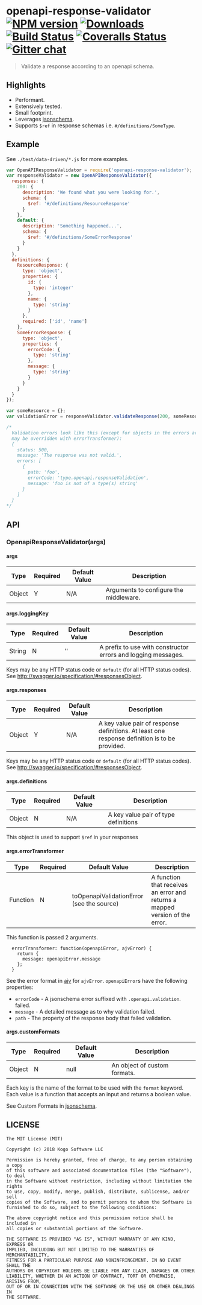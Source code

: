# openapi-response-validator [![NPM version][npm-image]][npm-url] [![Downloads][downloads-image]][npm-url] [![Build Status][travis-image]][travis-url] [![Coveralls Status][coveralls-image]][coveralls-url] [![Gitter chat][gitter-image]][gitter-url]
> Validate a response according to an openapi schema.

## Highlights

* Performant.
* Extensively tested.
* Small footprint.
* Leverages [jsonschema](https://www.npmjs.com/package/jsonschema).
* Supports `$ref` in response schemas i.e. `#/definitions/SomeType`.

## Example

See `./test/data-driven/*.js` for more examples.

```javascript
var OpenAPIResponseValidator = require('openapi-response-validator');
var responseValidator = new OpenAPIResponseValidator({
  responses: {
    200: {
      description: 'We found what you were looking for.',
      schema: {
        $ref: '#/definitions/ResourceResponse'
      }
    },
    default: {
      description: 'Something happened...',
      schema: {
        $ref: '#/definitions/SomeErrorResponse'
      }
    }
  },
  definitions: {
    ResourceResponse: {
      type: 'object',
      properties: {
        id: {
          type: 'integer'
        },
        name: {
          type: 'string'
        }
      },
      required: ['id', 'name']
    },
    SomeErrorResponse: {
      type: 'object',
      properties: {
        errorCode: {
          type: 'string'
        },
        message: {
          type: 'string'
        }
      }
    }
  }
});

var someResource = {};
var validationError = responseValidator.validateResponse(200, someResource);

/*
  Validation errors look like this (except for objects in the errors array which
  may be overridden with errorTransformer):
  {
    status: 500,
    message: 'The response was not valid.',
    errors: [
      {
        path: 'foo',
        errorCode: 'type.openapi.responseValidation',
        message: 'foo is not of a type(s) string'
      }
    ]
  }
*/
```

## API

### OpenapiResponseValidator(args)

#### args

|Type|Required|Default Value|Description|
|----|--------|-------------|-----------|
|Object|Y|N/A|Arguments to configure the middleware.|

#### args.loggingKey

|Type|Required|Default Value|Description|
|----|--------|-------------|-----------|
|String|N|''|A prefix to use with constructor errors and logging messages.|

Keys may be any HTTP status code or `default` (for all HTTP status codes).  See
http://swagger.io/specification/#responsesObject.

#### args.responses

|Type|Required|Default Value|Description|
|----|--------|-------------|-----------|
|Object|Y|N/A|A key value pair of response definitions.  At least one response definition is to be provided.|

Keys may be any HTTP status code or `default` (for all HTTP status codes).  See
http://swagger.io/specification/#responsesObject.

#### args.definitions

|Type|Required|Default Value|Description|
|----|--------|-------------|-----------|
|Object|N|N/A|A key value pair of type definitions|

This object is used to support `$ref` in your responses

#### args.errorTransformer

|Type|Required|Default Value|Description|
|----|--------|-------------|-----------|
|Function|N|toOpenapiValidationError (see the source)|A function that receives an error and returns a mapped version of the error.|

This function is passed 2 arguments.

```
  errorTransformer: function(openapiError, ajvError) {
    return {
      message: openapiError.message
    };
  }
```

See the error format in [ajv](https://www.npmjs.com/package/ajv#validation-errors) for
`ajvError`.  `openapiError`s have the following properties:

* `errorCode` - A jsonschema error suffixed with `.openapi.validation`.
failed.
* `message` - A detailed message as to why validation failed.
* `path` - The property of the response body that failed validation.

#### args.customFormats

|Type|Required|Default Value|Description|
|----|--------|-------------|-----------|
|Object|N|null|An object of custom formats.|

Each key is the name of the format to be used with the `format` keyword.  Each value
is a function that accepts an input and returns a boolean value.

See Custom Formats in [jsonschema](https://github.com/tdegrunt/jsonschema#custom-formats).

## LICENSE
```
The MIT License (MIT)

Copyright (c) 2018 Kogo Software LLC

Permission is hereby granted, free of charge, to any person obtaining a copy
of this software and associated documentation files (the "Software"), to deal
in the Software without restriction, including without limitation the rights
to use, copy, modify, merge, publish, distribute, sublicense, and/or sell
copies of the Software, and to permit persons to whom the Software is
furnished to do so, subject to the following conditions:

The above copyright notice and this permission notice shall be included in
all copies or substantial portions of the Software.

THE SOFTWARE IS PROVIDED "AS IS", WITHOUT WARRANTY OF ANY KIND, EXPRESS OR
IMPLIED, INCLUDING BUT NOT LIMITED TO THE WARRANTIES OF MERCHANTABILITY,
FITNESS FOR A PARTICULAR PURPOSE AND NONINFRINGEMENT. IN NO EVENT SHALL THE
AUTHORS OR COPYRIGHT HOLDERS BE LIABLE FOR ANY CLAIM, DAMAGES OR OTHER
LIABILITY, WHETHER IN AN ACTION OF CONTRACT, TORT OR OTHERWISE, ARISING FROM,
OUT OF OR IN CONNECTION WITH THE SOFTWARE OR THE USE OR OTHER DEALINGS IN
THE SOFTWARE.
```

[downloads-image]: http://img.shields.io/npm/dm/openapi-response-validator.svg
[npm-url]: https://npmjs.org/package/openapi-response-validator
[npm-image]: http://img.shields.io/npm/v/openapi-response-validator.svg

[travis-url]: https://travis-ci.org/kogosoftwarellc/open-api
[travis-image]: https://api.travis-ci.org/kogosoftwarellc/open-api.svg?branch=master

[coveralls-url]: https://coveralls.io/r/kogosoftwarellc/open-api
[coveralls-image]: https://coveralls.io/repos/github/kogosoftwarellc/open-api/badge.svg?branch=master

[gitter-url]: https://gitter.im/kogosoftwarellc/open-api
[gitter-image]: https://badges.gitter.im/kogosoftwarellc/open-api.png
